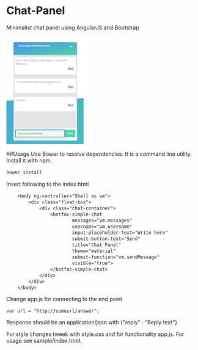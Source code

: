 # Chat-Panel
Minimalist chat panel using AngularJS and Bootstrap

<img src="screenshot.png" alt="Drawing" width="40%"/>

##Usage
Use Bower to resolve dependencies. It is a command line utility. Install it with npm.
```bash
bower install
```

Insert following to the index.html

```
    <body ng-controller="Shell as vm">
        <div class="float-box">
            <div class="chat-container">
                <botfac-simple-chat
                        messages="vm.messages"
                        username="vm.username"
                        input-placeholder-text="Write here"
                        submit-button-text="Send"
                        title="Chat Panel"
                        theme="material"
                        submit-function="vm.sendMessage"
                        visible="true">
                </botfac-simple-chat>
            </div>
        </div>
    </body>
```

Change app.js for connecting to the end point
```
var url = "http://someurl/answer";
```
Response should be an application/json with {"reply" : "Reply text"}

For style changes tweek with style.css and for functionality app.js. For usage see sample/index.html. 
